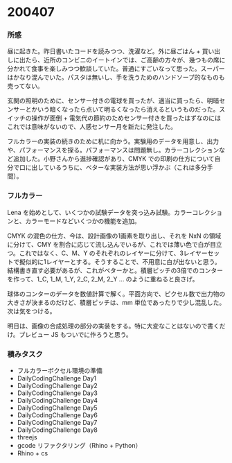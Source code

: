 # 200407  

### 所感  

昼に起きた。昨日書いたコードを読みつつ、洗濯など。外に昼ごはん + 買い出しに出たら、近所のコンビニのイートインでは、ご高齢の方々が、幾つもの席に分かれて食事を楽しみつつ歓談していた。普通にすごいなって思った。スーパーはかなり混んでいた。パスタは無いし、手を洗うためのハンドソープ的なものも売ってない。  

玄関の照明のために、センサー付きの電球を買ったが、適当に買ったら、明暗センサーとかいう暗くなったら点いて明るくなったら消えるというものだった。スイッチの操作が面倒 + 電気代の節約のためセンサー付きを買ったはずなのにはこれでは意味がないので、人感センサー月を新たに発注した。  

フルカラーの実装の続きのために机に向かう。実験用のデータを用意し、出力や、パフォーマンスを探る。パフォーマンスは問題無し。カラーコレクションなど追加した。小野さんから進捗確認があり、CMYK での印刷の仕方について自分で口に出しているうちに、ベターな実装方法が思い浮かぶ（これは多分手間）。  

### フルカラー  

Lena を始めとして、いくつかの試験データを突っ込み試験。カラーコレクションと、カラーモードなどいくつかの機能を追加。  

CMYK の混色の仕方、今は、設計画像の1画素を取り出し、それを NxN の領域に分けて、CMY を割合に応じて流し込んでいるが、これでは薄い色で白が目立つ。これではなく、C、M、Y のそれぞれのレイヤーに分けて、3レイヤーセットで擬似的に1レイヤーとする。そうすることで、不用意に白が出ないと思う。結構書き直す必要があるが、これがベターかと。積層ピッチの3倍でのコンターを作って、1_C, 1_M, 1_Y, 2_C, 2_M, 2_Y ... のように重ねると良さげ。  

球体のコンターのデータを数値計算で解く。平面方向で、ピクセル数で出力物の大きさが決まるのだけど、積層ピッチは、mm 単位であったりで少し混乱した。次は気をつける。  

明日は、画像の合成処理の部分の実装をする。特に大変なことはないので書くだけ。プレビュー JS もついでに作ろうと思う。  

### 積みタスク  

- フルカラーボクセル環境の準備  
- DailyCodingChallenge Day1  
- DailyCodingChallenge Day2  
- DailyCodingChallenge Day3  
- DailyCodingChallenge Day4  
- DailyCodingChallenge Day5  
- DailyCodingChallenge Day6  
- DailyCodingChallenge Day7  
- DailyCodingChallenge Day8  
- threejs  
- gcode リファクタリング（Rhino + Python）  
- Rhino + cs  
